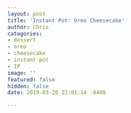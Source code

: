 ```yaml
---
layout: post
title: 'Instant Pot: Oreo Cheesecake'
author: Chris
categories:
- dessert
- oreo
- cheesecake
- instant pot
- IP
image: ''
featured: false
hidden: false
date: 2019-03-20 22:01:14 -0400

---
```

